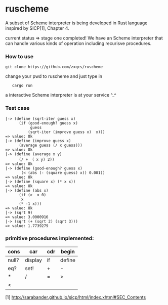 # ruscheme
A subset of Scheme interpreter is being developed in Rust language inspired by SICP[1], Chapter 4.


current status => stage one completed! We have an Scheme interpreter that can handle various kinds of
operation including recurisve procedures.

### How to use
```
git clone https://github.com/zxqcs/ruscheme
```
change your pwd to ruscheme and just type in
```
   cargo run
```
a interactive Scheme interpreter is at your service ^_^  

### Test case
```
|-> (define (sqrt-iter guess x)
      (if (good-enough? guess x)
           guess
          (sqrt-iter (improve guess x)  x)))
=> value: Ok
|-> (define (improve guess x)
      (average guess (/ x guess)))
=> value: Ok
|-> (define (average x y)
      (/ + （ x y) 2))
=> value: Ok
|-> (define (good-enough? guess x)
       (< (abs (- (square guess) x)) 0.001))
=> value: Ok
|-> (define (square x) (* x x))
=> value: Ok
|-> (define (abs x)
      (if (>  x 0)
       x
      (* -1 x)))
=> value: Ok
|-> (sqrt 9)
=> value: 3.0000916
|-> (sqrt (+ (sqrt 2) (sqrt 3)))
=> value: 1.7739279
```
### primitive procedures implemented:
| cons | car | cdr |begin|
| ------ | ------ | ------ |------ |
| null? | display | if |define |
| eq?| set! | + | - |  
| * | / | = | > |
| < |   |   |   |

[1] http://sarabander.github.io/sicp/html/index.xhtml#SEC_Contents

